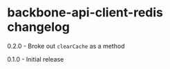 # backbone-api-client-redis changelog
0.2.0 - Broke out `clearCache` as a method

0.1.0 - Initial release
